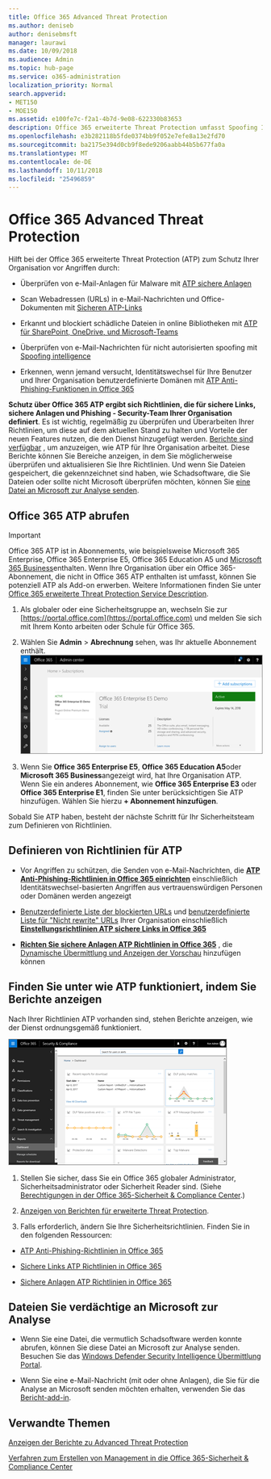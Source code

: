 ```yaml
---
title: Office 365 Advanced Threat Protection
ms.author: deniseb
author: denisebmsft
manager: laurawi
ms.date: 10/09/2018
ms.audience: Admin
ms.topic: hub-page
ms.service: o365-administration
localization_priority: Normal
search.appverid:
- MET150
- MOE150
ms.assetid: e100fe7c-f2a1-4b7d-9e08-622330b83653
description: Office 365 erweiterte Threat Protection umfasst Spoofing Intelligence, sicheren Links, sichere Anlagen und erweiterten Anti-Phishing-Funktionen. Erweiterten Schutz ist auch in Dateien in SharePoint Online, OneDrive für Unternehmen und die Microsoft-Teams, erweitert wird.
ms.openlocfilehash: e3b282118b5fde0374bb9f052e7efe8a13e2fd70
ms.sourcegitcommit: ba2175e394d0cb9f8ede9206aabb44b5b677fa0a
ms.translationtype: MT
ms.contentlocale: de-DE
ms.lasthandoff: 10/11/2018
ms.locfileid: "25496859"
---
```

# <a name="office-365-advanced-threat-protection"></a>Office 365 Advanced Threat Protection

Hilft bei der Office 365 erweiterte Threat Protection (ATP) zum Schutz Ihrer Organisation vor Angriffen durch:
  
- Überprüfen von e-Mail-Anlagen für Malware mit [ATP sichere Anlagen](atp-safe-attachments.md)
    
- Scan Webadressen (URLs) in e-Mail-Nachrichten und Office-Dokumenten mit [Sicheren ATP-Links](atp-safe-links.md)
    
- Erkannt und blockiert schädliche Dateien in online Bibliotheken mit [ATP für SharePoint, OneDrive, und Microsoft-Teams](atp-for-spo-odb-and-teams.md)
    
- Überprüfen von e-Mail-Nachrichten für nicht autorisierten spoofing mit [Spoofing intelligence](learn-about-spoof-intelligence.md)
    
- Erkennen, wenn jemand versucht, Identitätswechsel für Ihre Benutzer und Ihrer Organisation benutzerdefinierte Domänen mit [ATP Anti-Phishing-Funktionen in Office 365](atp-anti-phishing.md)
    
**Schutz über Office 365 ATP ergibt sich Richtlinien, die für sichere Links, sichere Anlagen und Phishing - Security-Team Ihrer Organisation definiert**. Es ist wichtig, regelmäßig zu überprüfen und Überarbeiten Ihrer Richtlinien, um diese auf dem aktuellen Stand zu halten und Vorteile der neuen Features nutzen, die den Dienst hinzugefügt werden. [Berichte sind verfügbar](view-reports-for-atp.md) , um anzuzeigen, wie ATP für Ihre Organisation arbeitet. Diese Berichte können Sie Bereiche anzeigen, in dem Sie möglicherweise überprüfen und aktualisieren Sie Ihre Richtlinien. Und wenn Sie Dateien gespeichert, die gekennzeichnet sind haben, wie Schadsoftware, die Sie Dateien oder sollte nicht Microsoft überprüfen möchten, können Sie [eine Datei an Microsoft zur Analyse senden](#submit-a-suspicious-file-to-microsoft-for-analysis).
      
## <a name="get-office-365-atp"></a>Office 365 ATP abrufen

> [!IMPORTANT]
> Office 365 ATP ist in Abonnements, wie beispielsweise Microsoft 365 Enterprise, Office 365 Enterprise E5, Office 365 Education A5 und [Microsoft 365 Business](https://support.office.com/article/c123694a-1efb-459e-a8d5-2187975373dc)enthalten. Wenn Ihre Organisation über ein Office 365-Abonnement, die nicht in Office 365 ATP enthalten ist umfasst, können Sie potenziell ATP als Add-on erwerben. Weitere Informationen finden Sie unter [Office 365 erweiterte Threat Protection Service Description](https://technet.microsoft.com/library/exchange-online-advanced-threat-protection-service-description.aspx). 

1. Als globaler oder eine Sicherheitsgruppe an, wechseln Sie zur [https://portal.office.com](https://portal.office.com) und melden Sie sich mit Ihrem Konto arbeiten oder Schule für Office 365. 
    
2. Wählen Sie **Admin** \> **Abrechnung** sehen, was Ihr aktuelle Abonnement enthält. <br/>![Als ein globaler Administrator, melden Sie sich am portal.office.com, und wechseln Sie zu Admin \> Abrechnung](media/18a3546c-bd1f-4f49-82ec-0184909b42c2.png)
  
3. Wenn Sie **Office 365 Enterprise E5**, **Office 365 Education A5**oder **Microsoft 365 Business**angezeigt wird, hat Ihre Organisation ATP. <br/>Wenn Sie ein anderes Abonnement, wie **Office 365 Enterprise E3** oder **Office 365 Enterprise E1**, finden Sie unter berücksichtigen Sie ATP hinzufügen. Wählen Sie hierzu **+ Abonnement hinzufügen**.
    
Sobald Sie ATP haben, besteht der nächste Schritt für Ihr Sicherheitsteam zum Definieren von Richtlinien. 
  
## <a name="define-policies-for-atp"></a>Definieren von Richtlinien für ATP

- Vor Angriffen zu schützen, die Senden von e-Mail-Nachrichten, die **[ATP Anti-Phishing-Richtlinien in Office 365 einrichten](set-up-anti-phishing-policies.md)** einschließlich Identitätswechsel-basierten Angriffen aus vertrauenswürdigen Personen oder Domänen werden angezeigt 

- [Benutzerdefinierte Liste der blockierten URLs](set-up-a-custom-blocked-urls-list-wtih-atp.md) und [benutzerdefinierte Liste für "Nicht rewrite" URLs](set-up-a-custom-do-not-rewrite-urls-list-with-atp.md) Ihrer Organisation einschließlich **[Einstellungsrichtlinien ATP sichere Links in Office 365](set-up-atp-safe-links-policies.md)**
    
- **[Richten Sie sichere Anlagen ATP Richtlinien in Office 365](set-up-atp-safe-attachments-policies.md)** , die [Dynamische Übermittlung und Anzeigen der Vorschau](dynamic-delivery-and-previewing.md) hinzufügen können
  
## <a name="see-how-atp-is-working-by-viewing-reports"></a>Finden Sie unter wie ATP funktioniert, indem Sie Berichte anzeigen

Nach Ihrer Richtlinien ATP vorhanden sind, stehen Berichte anzeigen, wie der Dienst ordnungsgemäß funktioniert.

[![Die Sicherheit &amp; Compliance Center-Dashboard kann Ihnen finden Sie unter, in dem erweiterte Schutz funktionsfähig ist](media/6b213d34-adbb-44af-8549-be9a7e2db087.png)](view-reports-for-atp.md)
  
1. Stellen Sie sicher, dass Sie ein Office 365 globaler Administrator, Sicherheitsadministrator oder Sicherheit Reader sind. (Siehe [Berechtigungen in der Office 365-Sicherheit &amp; Compliance Center](permissions-in-the-security-and-compliance-center.md).)
    
2. [Anzeigen von Berichten für erweiterte Threat Protection](view-reports-for-atp.md).
    
3. Falls erforderlich, ändern Sie Ihre Sicherheitsrichtlinien. Finden Sie in den folgenden Ressourcen:

  - [ATP Anti-Phishing-Richtlinien in Office 365](set-up-anti-phishing-policies.md)
    
  - [Sichere Links ATP Richtlinien in Office 365](set-up-atp-safe-links-policies.md)
    
  - [Sichere Anlagen ATP Richtlinien in Office 365](set-up-atp-safe-attachments-policies.md)
    
    
## <a name="submit-a-suspicious-file-to-microsoft-for-analysis"></a>Dateien Sie verdächtige an Microsoft zur Analyse

- Wenn Sie eine Datei, die vermutlich Schadsoftware werden konnte abrufen, können Sie diese Datei an Microsoft zur Analyse senden. Besuchen Sie das [Windows Defender Security Intelligence Übermittlung Portal](https://go.microsoft.com/fwlink/?linkid=857185).

- Wenn Sie eine e-Mail-Nachricht (mit oder ohne Anlagen), die Sie für die Analyse an Microsoft senden möchten erhalten, verwenden Sie das [Bericht-add-in](enable-the-report-message-add-in.md). 
  
## <a name="related-topics"></a>Verwandte Themen

[Anzeigen der Berichte zu Advanced Threat Protection](view-reports-for-atp.md)
  
[Verfahren zum Erstellen von Management in die Office 365-Sicherheit &amp; Compliance Center](threat-management.md)
  

